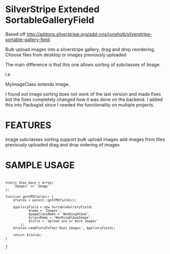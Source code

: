 SilverStripe Extended SortableGalleryField
=================================
Based off http://addons.silverstripe.org/add-ons/jonshutt/silverstripe-sortable-gallery-field.

Bulk upload images into a silverstripe gallery, drag and drop reordering. Choose files from desktop or images previously uploaded

The main difference is that this one allows sorting of subclasses of Image.

I.e

MyImageClass extends Image.

I found out image sorting does not work of the last version and made fixes but the fixes completely changed how it was done on the backend. I added this into Packagist since I needed the functionality on multiple projects.


FEATURES
========

Image subclasses sorting support
bulk upload images
add images from files previously uploaded
drag and drop ordering of images


SAMPLE USAGE
============
<code>
<?php
class GalleryPage extends Page {
	
	static $has_many = array(  	 	
		'Images' => 'Image'  
	);
	
	function getCMSFields() {
		$fields = parent::getCMSFields();
		
		$galleryField = new SortableGalleryField(
	            $name = 'Images',
	            $pageClassName = 'WeddingAlbum',
	            $className = 'WeddingAlbumImage',
	            $title = 'Upload one or more images'
	        );
		$fields->addFieldToTab('Root.Images', $galleryField);
		
		return $fields;
	}
}
</code>
